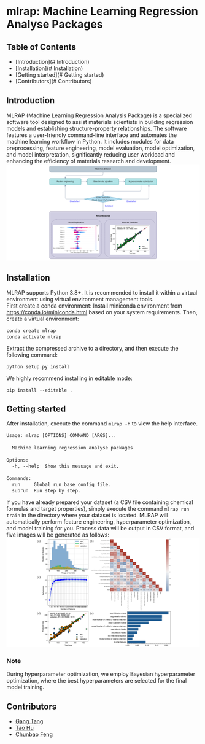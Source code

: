# mlrap: Machine Learning Regression Analyse Packages
## Table of Contents
+ [Introduction](# Introduction)
+ [Installation](# Installation)
+ [Getting started](# Getting started)
+ [Contributors](# Contributors)
## Introduction
MLRAP (Machine Learning Regression Analysis Package) is a specialized software tool designed to assist materials scientists in building regression models and establishing structure-property relationships. The software features a user-friendly command-line interface and automates the machine learning workflow in Python. It includes modules for data preprocessing, feature engineering, model evaluation, model optimization, and model interpretation, significantly reducing user workload and enhancing the efficiency of materials research and development.  
<img src="https://github.com/NianSan-H/mlrap/blob/master/image/workflow.png" alt="fig" title="workflow">  
## Installation
MLRAP supports Python 3.8+. It is recommended to install it within a virtual environment using virtual environment management tools.  
First create a conda environment: Install miniconda environment from https://conda.io/miniconda.html based on your system requirements. Then, create a virtual environment:  
```
conda create mlrap
conda activate mlrap
```
Extract the compressed archive to a directory, and then execute the following command:  
```
python setup.py install
```
We highly recommend installing in editable mode:  
```
pip install --editable .
```
## Getting started
After installation, execute the command `mlrap -h` to view the help interface.  
```
Usage: mlrap [OPTIONS] COMMAND [ARGS]...

  Machine learning regression analyse packages

Options:
  -h, --help  Show this message and exit.

Commands:
  run     Global run base config file.
  subrun  Run step by step.
```
If you have already prepared your dataset (a CSV file containing chemical formulas and target properties), simply execute the command `mlrap run train` in the directory where your dataset is located. MLRAP will automatically perform feature engineering, hyperparameter optimization, and model training for you. Process data will be output in CSV format, and five images will be generated as follows:  
<img src="https://github.com/NianSan-H/mlrap/blob/master/image/output.png" alt="fig" title="output">
### Note
During hyperparameter optimization, we employ Bayesian hyperparameter optimization, where the best hyperparameters are selected for the final model training.  
## Contributors
+ [Gang Tang](https://github.com/obaica)
+ [Tao Hu](https://github.com/NianSan-H)
+ [Chunbao Feng](https://lxy.cqupt.edu.cn/info/1191/6711.htm)
